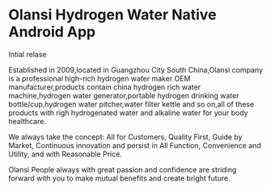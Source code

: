 # Olansi Hydrogen Water Native Android App

Intial relase

Established in 2009,located in Guangzhou City South China,Olansi company is a professional high-rich hydrogen water maker OEM manufacturer,products contain china hydrogen rich water machine,hydrogen water generator,portable hydrogen drinking water bottle/cup,hydrogen water pitcher,water filter kettle and so on,all of these products with righ hydrogenated water and alkaline water for your body healthcare.

We always take the concept: All for Customers, Quality First, Guide by Market, Continuous innovation and persist in All Function, Convenience and Utility, and with Reasonable Price.

Olansi People always with great passion and confidence are striding forward with you to make mutual benefits and create bright future.
